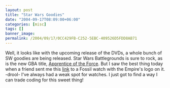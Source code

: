 ```yaml
---
layout: post
title: "Star Wars Goodies"
date: "2004-09-17T08:09:00+06:00"
categories: [misc]
tags: []
banner_image: 
permalink: /2004/09/17/0CC429FB-C252-5EBC-409526D5FDD8AB71
---
```


Well, it looks like with the upcoming release of the DVDs, a whole bunch of SW goodies are being released. Star Wars Battlegrounds is sure to rock, as is the new GBA title, <a href="http://www.starwarstrilogygba.com/us/">Apprentice of the Force</a>. But I saw the best thing today when a friend sent me this <a href="http://www.fossil.com/shopping/product/detailmain.jsp?itemID=19605&itemType=PRODUCT&iMainCat=965&iSubCat=1076&iProductID=19605">link</a> to a Fossil watch with the Empire's logo on it. -drool- I've always had a weak spot for watches. I just got to find a way I can trade coding for this sweet thing!